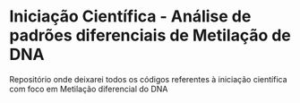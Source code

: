 # Iniciação Científica - Análise de padrões diferenciais de Metilação de DNA
Repositório onde deixarei todos os códigos referentes à iniciação científica com foco em Metilação diferencial do DNA
